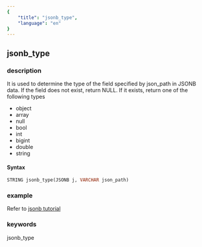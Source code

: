 ```yaml
---
{
    "title": "jsonb_type",
    "language": "en"
}
---
```


<!-- 
Licensed to the Apache Software Foundation (ASF) under one
or more contributor license agreements.  See the NOTICE file
distributed with this work for additional information
regarding copyright ownership.  The ASF licenses this file
to you under the Apache License, Version 2.0 (the
"License"); you may not use this file except in compliance
with the License.  You may obtain a copy of the License at

  http://www.apache.org/licenses/LICENSE-2.0

Unless required by applicable law or agreed to in writing,
software distributed under the License is distributed on an
"AS IS" BASIS, WITHOUT WARRANTIES OR CONDITIONS OF ANY
KIND, either express or implied.  See the License for the
specific language governing permissions and limitations
under the License.
-->

## jsonb_type

### description

It is used to determine the type of the field specified by json_path in JSONB data. If the field does not exist, return NULL. If it exists, return one of the following types

- object
- array
- null
- bool
- int
- bigint
- double
- string

#### Syntax

```sql
STRING jsonb_type(JSONB j, VARCHAR json_path)
```

### example

Refer to [jsonb tutorial](../../sql-reference/Data-Types/JSONB.md)

### keywords

jsonb_type

